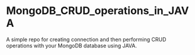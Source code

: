 # MongoDB_CRUD_operations_in_JAVA

A simple repo for creating connection and then performing CRUD operations with your MongoDB database using JAVA.
